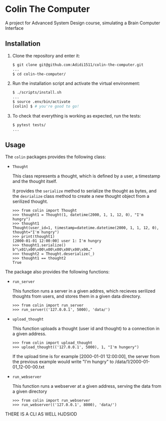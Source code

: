 # Colin The Computer

A project for Advanced System Design course, simulating a Brain Computer Interface

## Installation

1. Clone the repository and enter it:

    ```sh
    $ git clone git@github.com:Adidi1511/colin-the-computer.git
    ...
    $ cd colin-the-computer/
    ```

2. Run the installation script and activate the virtual environment:

    ```sh
    $ ./scripts/install.sh
    ...
    $ source .env/bin/activate
    [colin] $ # you're good to go!
    ```

3. To check that everything is working as expected, run the tests:


    ```sh
    $ pytest tests/
    ...
    ```
## Usage

The `colin` packages provides the following class:

- `Thought`

    This class represents a thought, which is defined by a user, a timestamp and the thought itself.

    It provides the `serialize` method to serialize the thought as bytes, and the `desrialize` class method to create a new thought object from a serilized thought.

    ```pycon
    >>> from colin import Thought
    >>> thought1 = Thought(1, datetime(2000, 1, 1, 12, 0), "I'm hungry")
	>>> thought1
	Thought(user_id=1, timestamp=datetime.datetime(2000, 1, 1, 12, 0), thought="I'm hungry")
	>>> print(thought1)
	[2000-01-01 12:00:00] user 1: I'm hungry
    >>> thought1.serialize()
	b"\x01\x00\x00\x00\x00\x00\x00\x00…"
	>>> thought2 = Thought.deserialize(_)
	>>> thought1 == thought2
	True
    ```

The package also provides the following functions:
- `run_server`

    This function runs a server in a given addres, which recieves serilized thoughts from users, and stores them in a given data directory.

    ```pycon
    >>> from colin import run_server
    >>> run_server(('127.0.0.1', 5000), 'data/')
    ```

- `upload_thought`

    This function uploads a thought (user id and thought) to a connection in a given address.

    ```pycon
    >>> from colin import upload_thought
    >>> upload_thought(('127.0.0.1', 5000), 1, "I'm hungery")
    ```
    If the upload time is for example [2000-01-01 12:00:00], the server from the previous example would write "I'm hungry" to /data/1/2000-01-01_12-00-00.txt

- `run_webserver`

    This function runs a webserver at a given address, serving the data from a given directory

    ```pycon
    >>> from colin import run_webserver
    >>> run_webserver(('127.0.0.1', 8000), 'data/')
    ```

THERE IS A CLI AS WELL HJDSIOD
